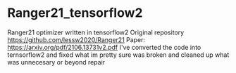 # Ranger21_tensorflow2
Ranger21 optimizer written in tensorflow2
Original repository https://github.com/lessw2020/Ranger21
Paper: https://arxiv.org/pdf/2106.13731v2.pdf
I've converted the code into ternsorflow2 and fixed what im pretty sure was broken and cleaned up what was unnecesary or beyond repair
